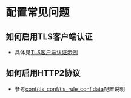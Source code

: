 # 配置常见问题

## 如何启用TLS客户端认证
- 具体见[TLS客户端认证示例](../example/client_auth.md)

## 如何启用HTTP2协议
- 参考[conf/tls_conf/tls_rule_conf.data](../configuration/tls_conf/tls_rule_conf.data.md)配置说明
